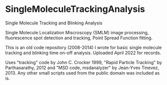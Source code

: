 # SingleMoleculeTrackingAnalysis
Single Molecule Tracking and Blinking Analysis

Single Molecule Localization Miscroscopy (SMLM) image processing, fluorescence spot detection and tracking, Point Spread Function fitting.

This is an old code repository (2008-2014) I wrote for basic single molecule tracking and blinking time on-off analysis. Uploaded April 2022 for records. 

Uses "tracking" code by John C. Crocker 1999,  "Rapid Particle Tracking" by Parthasarathy, 2012  and "MSD code, msdanalyzer" by Jean-Yves Tinevez, 2013.
Any other small scripts used from the public domain was included as is.
